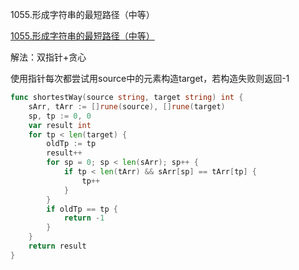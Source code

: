 1055.形成字符串的最短路径（中等）

[1055.形成字符串的最短路径（中等）](https://leetcode.cn/problems/shortest-way-to-form-string/)



解法：双指针+贪心



使用指针每次都尝试用source中的元素构造target，若构造失败则返回-1



```go
func shortestWay(source string, target string) int {
	sArr, tArr := []rune(source), []rune(target)
	sp, tp := 0, 0
	var result int
	for tp < len(target) {
		oldTp := tp
		result++
		for sp = 0; sp < len(sArr); sp++ {
			if tp < len(tArr) && sArr[sp] == tArr[tp] {
				tp++
			}
		}
		if oldTp == tp {
			return -1
		}
	}
	return result
}
```
